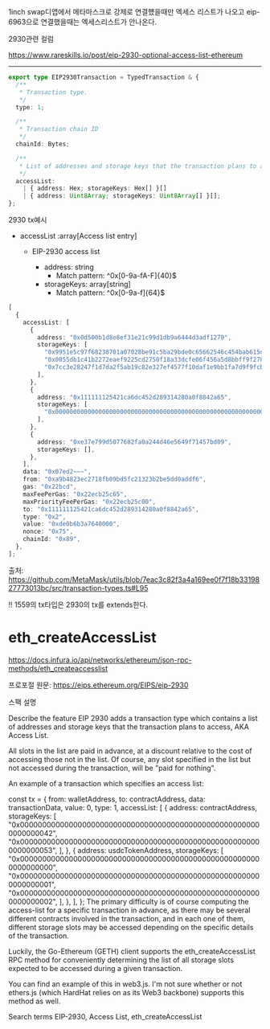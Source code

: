 1inch swap디앱에서 메타마스크로 강제로 연결헀을때만 엑세스 리스트가 나오고 eip-6963으로 연결했을때는 엑세스리스트가 안나온다.

2930관련 컬럼

https://www.rareskills.io/post/eip-2930-optional-access-list-ethereum

---

```ts
export type EIP2930Transaction = TypedTransaction & {
  /**
   * Transaction type.
   */
  type: 1;

  /**
   * Transaction chain ID
   */
  chainId: Bytes;

  /**
   * List of addresses and storage keys that the transaction plans to access
   */
  accessList:
    | { address: Hex; storageKeys: Hex[] }[]
    | { address: Uint8Array; storageKeys: Uint8Array[] }[];
};
```

2930 tx예시

- accessList :array[Access list entry]

  - EIP-2930 access list

    - address: string
      - Match pattern: ^0x[0-9a-fA-F]{40}$
    - storageKeys: array[string]
      - Match pattern: ^0x[0-9a-f]{64}$

```ts
[
  {
    accessList: [
      {
        address: "0x0d500b1d8e8ef31e21c99d1db9a6444d3adf1270",
        storageKeys: [
          "0x9951e5c97f68238701a07028be91c5ba29bde0c65662546c454bab615c93f76a",
          "0x0055db1c41b2272eaef9225cd2750f18a33dcfe06f456a5d8bbff9f2785bd740",
          "0x7cc3e28247f1d7da2f5ab19c82e327ef4577f10daf1e9bb1fa7d9f9fcb4d6bd8",
        ],
      },
      {
        address: "0x111111125421ca6dc452d289314280a0f8842a65",
        storageKeys: [
          "0x0000000000000000000000000000000000000000000000000000000000000003",
        ],
      },
      {
        address: "0xe37e799d5077682fa0a244d46e5649f71457bd09",
        storageKeys: [],
      },
    ],
    data: "0x07ed2~~~",
    from: "0xa9b4823ec2718fb09bd5fc21323b2be5dd0addf6",
    gas: "0x22bcd",
    maxFeePerGas: "0x22ecb25c65",
    maxPriorityFeePerGas: "0x22ecb25c00",
    to: "0x111111125421ca6dc452d289314280a0f8842a65",
    type: "0x2",
    value: "0xde0b6b3a7640000",
    nonce: "0x75",
    chainId: "0x89",
  },
];
```

출처: <https://github.com/MetaMask/utils/blob/7eac3c82f3a4a169ee0f7f18b3319827773013bc/src/transaction-types.ts#L95>

!! 1559의 tx타입은 2930의 tx를 extends한다.

# eth_createAccessList

https://docs.infura.io/api/networks/ethereum/json-rpc-methods/eth_createaccesslist

프로포절 원문: <https://eips.ethereum.org/EIPS/eip-2930>

스팩 설명

Describe the feature
EIP 2930 adds a transaction type which contains a list of addresses and storage keys that the transaction plans to access, AKA Access List.

All slots in the list are paid in advance, at a discount relative to the cost of accessing those not in the list.
Of course, any slot specified in the list but not accessed during the transaction, will be "paid for nothing".

An example of a transaction which specifies an access list:

const tx = {
from: walletAddress,
to: contractAddress,
data: transactionData,
value: 0,
type: 1,
accessList: [
{
address: contractAddress,
storageKeys: [
"0x0000000000000000000000000000000000000000000000000000000000000042",
"0x0000000000000000000000000000000000000000000000000000000000000053",
],
},
{
address: usdcTokenAddress,
storageKeys: [
"0x0000000000000000000000000000000000000000000000000000000000000000",
"0x0000000000000000000000000000000000000000000000000000000000000001",
"0x0000000000000000000000000000000000000000000000000000000000000002",
],
},
],
};
The primary difficulty is of course computing the access-list for a specific transaction in advance, as there may be several different contracts involved in the transaction, and in each one of them, different storage slots may be accessed depending on the specific details of the transaction.

Luckily, the Go-Ethereum (GETH) client supports the eth_createAccessList RPC method for conveniently determining the list of all storage slots expected to be accessed during a given transaction.

You can find an example of this in web3.js.
I'm not sure whether or not ethers.js (which HardHat relies on as its Web3 backbone) supports this method as well.

Search terms
EIP-2930, Access List, eth_createAccessList
